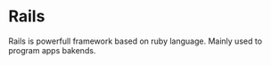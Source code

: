 # Rails

Rails is powerfull framework based on ruby language. Mainly used to program apps bakends.